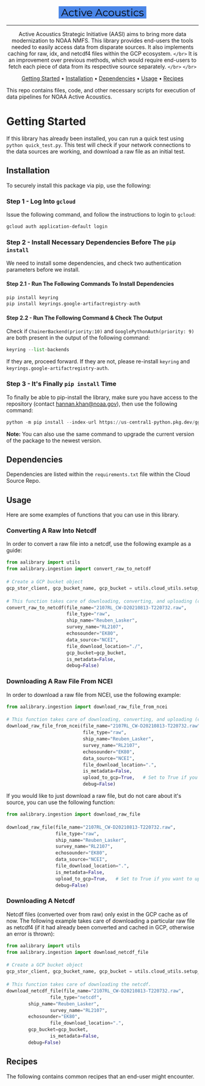 <!-- markdownlint-configure-file {
  "MD013": {
    "code_blocks": true,
    "tables": false
  },
  "MD033": false,
  "MD041": false,
  "MD013": false
} -->

<div align="center">

<a href="https://www.warp.dev/?utm_source=github&utm_medium=referral&utm_campaign=zoxide_20231001">
  <div>
    <img src="other/img.png" width="230" alt="Warp" />
  </div>
</a>
<hr />

Active Acoustics Strategic Initiative (AASI) aims to bring more data modernization to NOAA NMFS. This library provides end-users the tools needed to easily access data from disparate sources. It also implements caching for raw, idx, and netcdf4 files within the GCP ecosystem. `</br>`
It is an improvement over previous methods, which would require end-users to fetch each piece of data from its respective source separately. `</br>` `</br>`

[Getting Started](#getting-started) •
[Installation](#installation) •
[Dependencies](#dependencies) •
[Usage](#usage) •
[Recipes](#recipes)

</div>

This repo contains files, code, and other necessary scripts for execution of data pipelines for NOAA Active Acoustics.

# Getting Started

If this library has already been installed, you can run a quick test using `python quick_test.py`. This test will check if your network connections to the data sources are working, and download a raw file as an initial test.

## Installation

To securely install this package via pip, use the following:

### Step 1 - Log Into `gcloud`

Issue the following command, and follow the instructions to login to `gcloud`:

```bash
gcloud auth application-default login
```

### Step 2 - Install Necessary Dependencies Before The `pip install`

We need to install some dependencies, and check two authentication parameters before we install.

#### Step 2.1 - Run The Following Commands To Install Dependencies

```python
pip install keyring
pip install keyrings.google-artifactregistry-auth
```

#### Step 2.2 - Run The Following Command & Check The Output

Check if `ChainerBackend(priority:10)` and `GooglePythonAuth(priority: 9)` are both present in the output of the following command:

```python
keyring --list-backends
```

If they are, proceed forward. If they are not, please re-install `keyring` and `keyrings.google-artifactregistry-auth`.

### Step 3 - It's Finally `pip install` Time

To finally be able to pip-install the library, make sure you have access to the repository (contact hannan.khan@noaa.gov), then use the following command:

```python
python -m pip install --index-url https://us-central1-python.pkg.dev/ggn-nmfs-aa-dev-1/aalibrary/simple/ aalibrary
```

**Note:** You can also use the same command to upgrade the current version of the package to the newest version.

## Dependencies

Dependencies are listed within the `requirements.txt` file within the Cloud Source Repo.

## Usage

Here are some examples of functions that you can use in this library.

### Converting A Raw Into Netcdf

In order to convert a raw file into a netcdf, use the following example as a guide:

```python
from aalibrary import utils
from aalibrary.ingestion import convert_raw_to_netcdf

# Create a GCP bucket object
gcp_stor_client, gcp_bucket_name, gcp_bucket = utils.cloud_utils.setup_gbq_storage_objs()

# This function takes care of downloading, converting, and uploading (caching) the netcdf file in gcp.
convert_raw_to_netcdf(file_name="2107RL_CW-D20210813-T220732.raw",
                      file_type="raw",
                      ship_name="Reuben_Lasker",
                      survey_name="RL2107",
                      echosounder="EK80",
                      data_source="NCEI",
                      file_download_location="./",
                      gcp_bucket=gcp_bucket,
                      is_metadata=False,
                      debug=False)
```

### Downloading A Raw File From NCEI

In order to download a raw file from NCEI, use the following example:

```python
from aalibrary.ingestion import download_raw_file_from_ncei

# This function takes care of downloading, converting, and uploading (caching) the netcdf file in gcp.
download_raw_file_from_ncei(file_name="2107RL_CW-D20210813-T220732.raw",
                            file_type="raw",
                            ship_name="Reuben_Lasker",
                            survey_name="RL2107",
                            echosounder="EK80",
                            data_source="NCEI",
                            file_download_location=".",
                            is_metadata=False,
                            upload_to_gcp=True,   # Set to True if you want to upload the raw file to gcp
                            debug=False)
```

If you would like to just download a raw file, but do not care about it's source, you can use the following function:

```python
from aalibrary.ingestion import download_raw_file

download_raw_file(file_name="2107RL_CW-D20210813-T220732.raw",
                  file_type="raw",
                  ship_name="Reuben_Lasker",
                  survey_name="RL2107",
                  echosounder="EK80",
                  data_source="NCEI",
                  file_download_location=".",
                  is_metadata=False,
                  upload_to_gcp=True,   # Set to True if you want to upload the raw file to gcp
                  debug=False)
```

### Downloading A Netcdf

Netcdf files (converted over from raw) only exist in the GCP cache as of now. The following example takes care of downloading a particular raw file as netcdf4 (if it had already been converted and cached in GCP, otherwise an error is thrown):

```python
from aalibrary import utils
from aalibrary.ingestion import download_netcdf_file

# Create a GCP bucket object
gcp_stor_client, gcp_bucket_name, gcp_bucket = utils.cloud_utils.setup_gbq_storage_objs()

# This function takes care of downloading the netcdf.
download_netcdf_file(file_name="2107RL_CW-D20210813-T220732.raw",
                file_type="netcdf",
		ship_name="Reuben_Lasker",
                survey_name="RL2107",
		echosounder="EK80",
                file_download_location=".",
		gcp_bucket=gcp_bucket,
                is_metadata=False,
		debug=False)
```

## Recipes

The following contains common recipes that an end-user might encounter.
